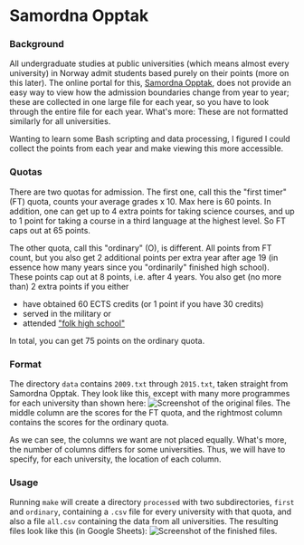 # Samordna Opptak

### Background
All undergraduate studies at public universities (which means almost every university) in Norway admit students based purely on their points (more on this later). The online portal for this, [Samordna Opptak](http://www.samordnaopptak.no/), does not provide an easy way to view how the admission boundaries change from year to year; these are collected in one large file for each year, so you have to look through the entire file for each year. What's more: These are not formatted similarly for all universities.

Wanting to learn some Bash scripting and data processing, I figured I could collect the points from each year and make viewing this more accessible.

### Quotas
There are two quotas for admission. The first one, call this the "first timer" (FT) quota, counts your average grades x 10. Max here is 60 points. In addition, one can get up to 4 extra points for taking science courses, and up to 1 point for taking a course in a third language at the highest level. So FT caps out at 65 points.

The other quota, call this "ordinary" (O), is different. All points from FT count, but you also get 2 additional points per extra year after age 19 (in essence how many years since you "ordinarily" finished high school). These points cap out at 8 points, i.e. after 4 years. You also get (no more than) 2 extra points if you either

* have obtained 60 ECTS credits (or 1 point if you have 30 credits)
* served in the military or
* attended ["folk high school"](https://en.wikipedia.org/wiki/Folk_high_school)

In total, you can get 75 points on the ordinary quota.

### Format
The directory `data` contains `2009.txt` through `2015.txt`, taken straight from Samordna Opptak. They look like this, except with many more programmes for each university than shown here:
![Screenshot of the original files.](http://i.imgur.com/5NVaupi.png)
The middle column are the scores for the FT quota, and the rightmost column contains the scores for the ordinary quota.

As we can see, the columns we want are not placed equally. What's more, the number of columns differs for some universities. Thus, we will have to specify, for each university, the location of each column.

### Usage
Running `make` will create a directory `processed` with two subdirectories, `first` and `ordinary`, containing a `.csv` file for every university with that quota, and also a file `all.csv` containing the data from all universities.
The resulting files look like this (in Google Sheets):
![Screenshot of the finished files.](http://i.imgur.com/PeJpSpH.png)
